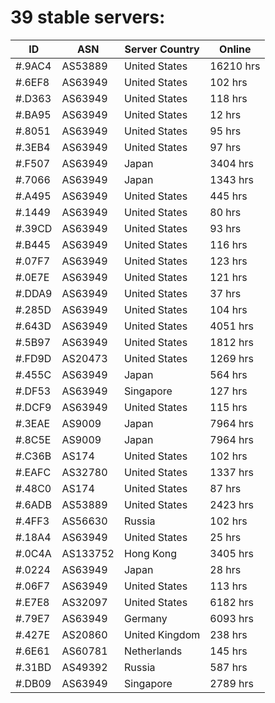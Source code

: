 # 39 stable servers:

| ID | ASN | Server Country | Online |
| ------ | ------ | ------ | ------ |
| #.9AC4 | AS53889 | United States | 16210 hrs |
| #.6EF8 | AS63949 | United States | 102 hrs |
| #.D363 | AS63949 | United States | 118 hrs |
| #.BA95 | AS63949 | United States | 12 hrs |
| #.8051 | AS63949 | United States | 95 hrs |
| #.3EB4 | AS63949 | United States | 97 hrs |
| #.F507 | AS63949 | Japan | 3404 hrs |
| #.7066 | AS63949 | Japan | 1343 hrs |
| #.A495 | AS63949 | United States | 445 hrs |
| #.1449 | AS63949 | United States | 80 hrs |
| #.39CD | AS63949 | United States | 93 hrs |
| #.B445 | AS63949 | United States | 116 hrs |
| #.07F7 | AS63949 | United States | 123 hrs |
| #.0E7E | AS63949 | United States | 121 hrs |
| #.DDA9 | AS63949 | United States | 37 hrs |
| #.285D | AS63949 | United States | 104 hrs |
| #.643D | AS63949 | United States | 4051 hrs |
| #.5B97 | AS63949 | United States | 1812 hrs |
| #.FD9D | AS20473 | United States | 1269 hrs |
| #.455C | AS63949 | Japan | 564 hrs |
| #.DF53 | AS63949 | Singapore | 127 hrs |
| #.DCF9 | AS63949 | United States | 115 hrs |
| #.3EAE | AS9009 | Japan | 7964 hrs |
| #.8C5E | AS9009 | Japan | 7964 hrs |
| #.C36B | AS174 | United States | 102 hrs |
| #.EAFC | AS32780 | United States | 1337 hrs |
| #.48C0 | AS174 | United States | 87 hrs |
| #.6ADB | AS53889 | United States | 2423 hrs |
| #.4FF3 | AS56630 | Russia | 102 hrs |
| #.18A4 | AS63949 | United States | 25 hrs |
| #.0C4A | AS133752 | Hong Kong | 3405 hrs |
| #.0224 | AS63949 | Japan | 28 hrs |
| #.06F7 | AS63949 | United States | 113 hrs |
| #.E7E8 | AS32097 | United States | 6182 hrs |
| #.79E7 | AS63949 | Germany | 6093 hrs |
| #.427E | AS20860 | United Kingdom | 238 hrs |
| #.6E61 | AS60781 | Netherlands | 145 hrs |
| #.31BD | AS49392 | Russia | 587 hrs |
| #.DB09 | AS63949 | Singapore | 2789 hrs |


